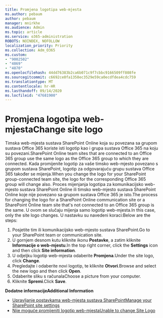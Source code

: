 ```yaml
---
title: Promjena logotipa web-mjesta
ms.author: pebaum
author: pebaum
manager: mnirkhe
ms.audience: Admin
ms.topic: article
ms.service: o365-administration
ROBOTS: NOINDEX, NOFOLLOW
localization_priority: Priority
ms.collection: Adm_O365
ms.custom:
- "9002502"
- "4869"
- "4870"
ms.openlocfilehash: 44dd76383b2ca6b071c9f7cbbc9166509ff808fe
ms.sourcegitcommit: c6692ce0fa1358ec3529e59ca0ecdfdea4cdc759
ms.translationtype: MT
ms.contentlocale: hr-HR
ms.lasthandoff: 09/14/2020
ms.locfileid: "47681900"
---
```

# <a name="change-site-logo"></a><span data-ttu-id="1cbd9-102">Promjena logotipa web-mjesta</span><span class="sxs-lookup"><span data-stu-id="1cbd9-102">Change site logo</span></span>

<span data-ttu-id="1cbd9-103">Timska web-mjesta sustava SharePoint Online koja su povezana sa grupom sustava Office 365 koriste isti logotip kao i grupa sustava Office 365 na koju su povezani.</span><span class="sxs-lookup"><span data-stu-id="1cbd9-103">SharePoint Online team sites that are connected to an Office 365 group use the same logo as the Office 365 group to which they are connected.</span></span> <span data-ttu-id="1cbd9-104">Kada promijenite logotip za vaše timsko web-mjesto povezano s grupom sustava SharePoint, logotip za odgovarajuću grupu sustava Office 365 također se mijenja.</span><span class="sxs-lookup"><span data-stu-id="1cbd9-104">When you change the logo for your SharePoint group-connected team site, the logo for the corresponding Office 365 group will change also.</span></span> <span data-ttu-id="1cbd9-105">Proces mijenjanja logotipa za komunikacijsko web-mjesto sustava SharePoint Online ili timsko web-mjesto sustava SharePoint Online koje nije povezano sa grupom sustava Office 365 je isto.</span><span class="sxs-lookup"><span data-stu-id="1cbd9-105">The process for changing the logo for a SharePoint Online communication site or a SharePoint Online team site that's not connected to an Office 365 group is the same.</span></span> <span data-ttu-id="1cbd9-106">U ovom se slučaju mijenja samo logotip web-mjesta.</span><span class="sxs-lookup"><span data-stu-id="1cbd9-106">In this case, only the site logo changes.</span></span> <span data-ttu-id="1cbd9-107">U nastavku su navedeni koraci:</span><span class="sxs-lookup"><span data-stu-id="1cbd9-107">Below are the steps:</span></span>

1. <span data-ttu-id="1cbd9-108">Posjetite tim ili komunikacijsko web-mjesto sustava SharePoint.</span><span class="sxs-lookup"><span data-stu-id="1cbd9-108">Go to your SharePoint team or communication site.</span></span>
2. <span data-ttu-id="1cbd9-109">U gornjem desnom kutu kliknite ikonu **Postavke**, a zatim kliknite **Informacije o web-mjestu**.</span><span class="sxs-lookup"><span data-stu-id="1cbd9-109">In the top right corner, click the **Settings** icon and then click **Site information**.</span></span>
3. <span data-ttu-id="1cbd9-110">U odjeljku logotip web-mjesta odaberite **Promjena**.</span><span class="sxs-lookup"><span data-stu-id="1cbd9-110">Under the site logo, click **Change**.</span></span>
4. <span data-ttu-id="1cbd9-111">Pregledajte i odaberite novi logotip, te kliknite **Otvori**.</span><span class="sxs-lookup"><span data-stu-id="1cbd9-111">Browse and select the new logo and then click **Open**.</span></span>
5. <span data-ttu-id="1cbd9-112">Odaberite sliku s računala</span><span class="sxs-lookup"><span data-stu-id="1cbd9-112">Choose a picture from your computer.</span></span>
6. <span data-ttu-id="1cbd9-113">Kliknite **Spremi**.</span><span class="sxs-lookup"><span data-stu-id="1cbd9-113">Click **Save**.</span></span>

<span data-ttu-id="1cbd9-114">**Dodatne informacije**</span><span class="sxs-lookup"><span data-stu-id="1cbd9-114">**Additional Information**</span></span>

- [<span data-ttu-id="1cbd9-115">Upravljanje postavkama web-mjesta sustava SharePoint</span><span class="sxs-lookup"><span data-stu-id="1cbd9-115">Manage your SharePoint site settings</span></span>](https://support.office.com/article/manage-your-sharepoint-site-settings-8376034d-d0c7-446e-9178-6ab51c58df42)
- [<span data-ttu-id="1cbd9-116">Nije moguće promijeniti logotip web-mjesta</span><span class="sxs-lookup"><span data-stu-id="1cbd9-116">Unable to change Site Logo</span></span>](https://docs.microsoft.com/sharepoint/troubleshoot/sites/error-when-changing-o365-site-logo)
